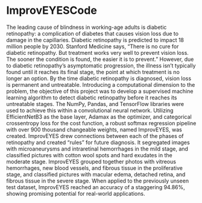 # ImprovEYESCode
The leading cause of blindness in working-age adults is diabetic retinopathy: a complication of diabetes that causes vision loss due to damage in the capillaries. Diabetic retinopathy is predicted to impact 18 million people by 2030. Stanford Medicine says, “There is no cure for diabetic retinopathy. But treatment works very well to prevent vision loss. The sooner the condition is found, the easier it is to prevent.” However, due to diabetic retinopathy’s asymptomatic progression, the illness isn’t typically found until it reaches its final stage, the point at which treatment is no longer an option. By the time diabetic retinopathy is diagnosed, vision loss is permanent and untreatable. Introducing a computational dimension to the problem, the objective of this project was to develop a supervised machine learning algorithm to detect diabetic retinopathy before it reaches its untreatable stages. The NumPy, Pandas, and TensorFlow libraries were used to achieve this within a convolutional neural network. Utilizing EfficientNetB3 as the base layer, Adamax as the optimizer, and categorical crossentropy loss for the cost function, a robust softmax regression pipeline with over 900 thousand changeable weights, named ImprovEYES, was created. ImprovEYES drew connections between each of the phases of retinopathy and created “rules” for future diagnosis.
It segregated images with microaneurysms and intraretinal hemorrhages in the mild stage, and classified pictures with cotton wool spots and hard exudates in the moderate stage. ImprovEYES grouped together photos with vitreous hemorrhages, new blood vessels, and fibrous tissue in the proliferative stage, and classified pictures with macular edema, detached retina, and fibrous tissue in the severe stage. When applied to the previously unseen test dataset, ImprovEYES reached an accuracy of a staggering 94.86%, showing promising potential for real-world applications. 
